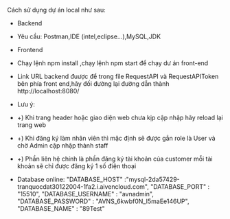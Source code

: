 Cách sử dụng dự án local như sau:
+ Backend
+ Yêu cầu: Postman,IDE (intel,eclipse...),MySQL,JDK
+ Frontend
+ Chạy lệnh npm install ,chạy lệnh npm start để chạy dư án front-end
+ Link URL backend đuược để trong file RequestAPI và RequestAPIToken bên phía front end,hãy đối đường lại đường dẫn thành http://localhost:8080/
+ Lưu ý:
+ +) Khi trang header hoặc giao diện web chưa kịp cập nhập hãy reload lại trang web
+ +) Khi đăng ký làm nhân viên thì mặc định sẽ được gắn role là User và chờ Admin cập nhập thành staff
+ +) Phần liên hệ chính là phần đăng ký tài khoản của customer mỗi tài khoản sẽ chỉ được đăng ký 1 số điện thoại

+ Database online:
"DATABASE_HOST" :"mysql-2da57429-tranquocdat30122004-1fa2.i.aivencloud.com",
"DATABASE_PORT" : "15510",
"DATABASE_USERNAME" : "avnadmin",
"DATABASE_PASSWORD" : "AVNS_6kwbf0N_I5maEe146UP",
"DATABASE_NAME" : "89Test"
